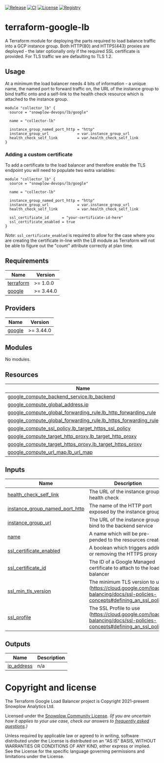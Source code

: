 [![Release][release-image]][release] [![CI][ci-image]][ci] [![License][license-image]][license] [![Registry][registry-image]][registry]

# terraform-google-lb

A Terraform module for deploying the parts required to load balance traffic into a GCP instance group.  Both HTTP(80) and HTTPS(443) proxies are deployed - the later optionally only if the required SSL certificate is provided.  For TLS traffic we are defaulting to TLS 1.2.

## Usage

At a minimum the load balancer needs 4 bits of information - a unique name, the named port to forward traffic on, the URL of the instance group to bind traffic onto and a self-link to the health check resource which is attached to the instance group.

```hcl
module "collector_lb" {
  source = "snowplow-devops/lb/google"

  name = "collector-lb"

  instance_group_named_port_http = "http"
  instance_group_url             = var.instance_group_url
  health_check_self_link         = var.health_check_self_link
}
```

### Adding a custom certificate

To add a certificate to the load balancer and therefore enable the TLS endpoint you will need to populate two extra variables:

```hcl
module "collector_lb" {
  source = "snowplow-devops/lb/google"

  name = "collector-lb"

  instance_group_named_port_http = "http"
  instance_group_url             = var.instance_group_url
  health_check_self_link         = var.health_check_self_link

  ssl_certificate_id      = "your-certificate-id-here"
  ssl_certificate_enabled = true
}
```

_Note_: `ssl_certificate_enabled` is required to allow for the case where you are creating the certificate in-line with the LB module as Terraform will not be able to figure out the "count" attribute correctly at plan time.

## Requirements

| Name | Version |
|------|---------|
| <a name="requirement_terraform"></a> [terraform](#requirement\_terraform) | >= 1.0.0 |
| <a name="requirement_google"></a> [google](#requirement\_google) | >= 3.44.0 |

## Providers

| Name | Version |
|------|---------|
| <a name="provider_google"></a> [google](#provider\_google) | >= 3.44.0 |

## Modules

No modules.

## Resources

| Name | Type |
|------|------|
| [google_compute_backend_service.lb_backend](https://registry.terraform.io/providers/hashicorp/google/latest/docs/resources/compute_backend_service) | resource |
| [google_compute_global_address.ip](https://registry.terraform.io/providers/hashicorp/google/latest/docs/resources/compute_global_address) | resource |
| [google_compute_global_forwarding_rule.lb_http_forwarding_rule](https://registry.terraform.io/providers/hashicorp/google/latest/docs/resources/compute_global_forwarding_rule) | resource |
| [google_compute_global_forwarding_rule.lb_https_forwarding_rule](https://registry.terraform.io/providers/hashicorp/google/latest/docs/resources/compute_global_forwarding_rule) | resource |
| [google_compute_ssl_policy.lb_target_https_ssl_policy](https://registry.terraform.io/providers/hashicorp/google/latest/docs/resources/compute_ssl_policy) | resource |
| [google_compute_target_http_proxy.lb_target_http_proxy](https://registry.terraform.io/providers/hashicorp/google/latest/docs/resources/compute_target_http_proxy) | resource |
| [google_compute_target_https_proxy.lb_target_https_proxy](https://registry.terraform.io/providers/hashicorp/google/latest/docs/resources/compute_target_https_proxy) | resource |
| [google_compute_url_map.lb_url_map](https://registry.terraform.io/providers/hashicorp/google/latest/docs/resources/compute_url_map) | resource |

## Inputs

| Name | Description | Type | Default | Required |
|------|-------------|------|---------|:--------:|
| <a name="input_health_check_self_link"></a> [health\_check\_self\_link](#input\_health\_check\_self\_link) | The URL of the instance group health check | `string` | n/a | yes |
| <a name="input_instance_group_named_port_http"></a> [instance\_group\_named\_port\_http](#input\_instance\_group\_named\_port\_http) | The name of the HTTP port exposed by the instance group | `string` | n/a | yes |
| <a name="input_instance_group_url"></a> [instance\_group\_url](#input\_instance\_group\_url) | The URL of the instance group to bind to the backend service | `string` | n/a | yes |
| <a name="input_name"></a> [name](#input\_name) | A name which will be pre-pended to the resources created | `string` | n/a | yes |
| <a name="input_ssl_certificate_enabled"></a> [ssl\_certificate\_enabled](#input\_ssl\_certificate\_enabled) | A boolean which triggers adding or removing the HTTPS proxy | `bool` | `false` | no |
| <a name="input_ssl_certificate_id"></a> [ssl\_certificate\_id](#input\_ssl\_certificate\_id) | The ID of a Google Managed certificate to attach to the load balancer | `string` | `""` | no |
| <a name="input_ssl_min_tls_version"></a> [ssl\_min\_tls\_version](#input\_ssl\_min\_tls\_version) | The minimum TLS version to use (https://cloud.google.com/load-balancing/docs/ssl-policies-concepts#defining_an_ssl_policy) | `string` | `"TLS_1_2"` | no |
| <a name="input_ssl_profile"></a> [ssl\_profile](#input\_ssl\_profile) | The SSL Profile to use (https://cloud.google.com/load-balancing/docs/ssl-policies-concepts#defining_an_ssl_policy) | `string` | `"MODERN"` | no |

## Outputs

| Name | Description |
|------|-------------|
| <a name="output_ip_address"></a> [ip\_address](#output\_ip\_address) | n/a |

# Copyright and license

The Terraform Google Load Balancer project is Copyright 2021-present Snowplow Analytics Ltd.

Licensed under the [Snowplow Community License](https://docs.snowplow.io/community-license-1.0). _(If you are uncertain how it applies to your use case, check our answers to [frequently asked questions](https://docs.snowplow.io/docs/contributing/community-license-faq/).)_

Unless required by applicable law or agreed to in writing, software
distributed under the License is distributed on an "AS IS" BASIS,
WITHOUT WARRANTIES OR CONDITIONS OF ANY KIND, either express or implied.
See the License for the specific language governing permissions and
limitations under the License.

[release]: https://github.com/snowplow-devops/terraform-google-lb/releases/latest
[release-image]: https://img.shields.io/github/v/release/snowplow-devops/terraform-google-lb

[ci]: https://github.com/snowplow-devops/terraform-google-lb/actions?query=workflow%3Aci
[ci-image]: https://github.com/snowplow-devops/terraform-google-lb/workflows/ci/badge.svg

[license]: https://docs.snowplow.io/docs/contributing/community-license-faq/
[license-image]: https://img.shields.io/badge/license-Snowplow--Community-blue.svg?style=flat

[registry]: https://registry.terraform.io/modules/snowplow-devops/lb/google/latest
[registry-image]: https://img.shields.io/static/v1?label=Terraform&message=Registry&color=7B42BC&logo=terraform
